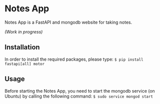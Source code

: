 # Notes App

Notes App is a FastAPI and mongodb website for taking notes.

*(Work in progress)*

## Installation

In order to install the required packages, please type:
```$ pip install fastapi[all] motor```


## Usage
Before starting the Notes App, you need to start the mongodb service (on Ubuntu) by calling the following command:
```$ sudo service mongod start ```